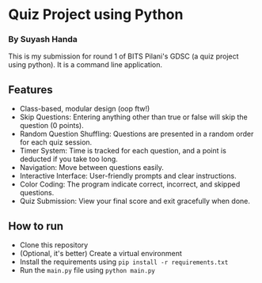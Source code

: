 # Quiz Project using Python

### By Suyash Handa

This is my submission for round 1 of BITS Pilani's GDSC (a quiz project using python). It is a command line application.

## Features

- Class-based, modular design (oop ftw!)
- Skip Questions: Entering anything other than true or false will skip the question (0 points).
- Random Question Shuffling: Questions are presented in a random order for each quiz session.
- Timer System: Time is tracked for each question, and a point is deducted if you take too long.
- Navigation: Move between questions easily.
- Interactive Interface: User-friendly prompts and clear instructions.
- Color Coding: The program indicate correct, incorrect, and skipped questions.
- Quiz Submission: View your final score and exit gracefully when done.

## How to run

- Clone this repository
- (Optional, it's better) Create a virtual environment
- Install the requirements using `pip install -r requirements.txt`
- Run the `main.py` file using `python main.py`
